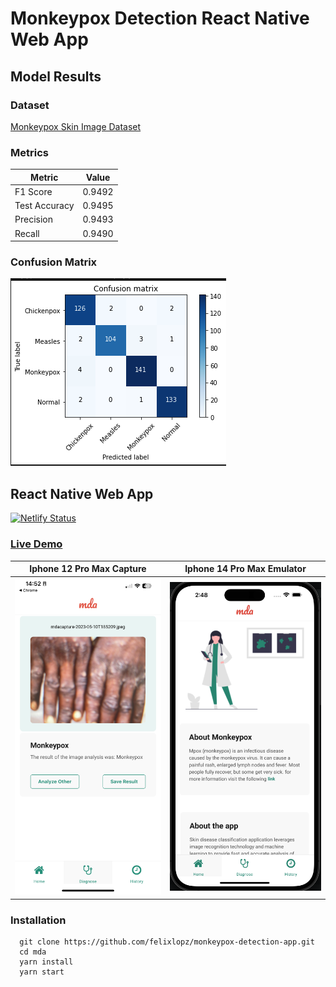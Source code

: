 # Monkeypox Detection React Native Web App

## Model Results

### Dataset

[Monkeypox Skin Image Dataset](https://www.kaggle.com/datasets/dipuiucse/monkeypoxskinimagedataset)

### Metrics

| Metric        | Value  |
| ------------- | ------ |
| F1 Score      | 0.9492 |
| Test Accuracy | 0.9495 |
| Precision     | 0.9493 |
| Recall        | 0.9490 |

### Confusion Matrix

![Confusion Matrix](/images/confusion-matrix.png)

## React Native Web App

[![Netlify Status](https://api.netlify.com/api/v1/badges/241f756d-c01a-49b7-9835-9e7cfcc461f1/deploy-status)](https://app.netlify.com/sites/monkeypox-detection-app/deploys)

### [Live Demo](https://monkeypox-detection-app.netlify.app)

|  Iphone 12 Pro Max Capture   |  Iphone 14 Pro Max Emulator  |
| :--------------------------: | :--------------------------: |
| ![](/images/thumbnail-1.png) | ![](/images/thumbnail-2.png) |

### Installation

```
  git clone https://github.com/felixlopz/monkeypox-detection-app.git
  cd mda
  yarn install
  yarn start
```
